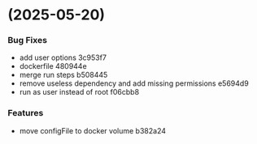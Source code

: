 #  (2025-05-20)


### Bug Fixes

* add user options 3c953f7
* dockerfile 480944e
* merge run steps b508445
* remove useless dependency and add missing permissions e5694d9
* run as user instead of root f06cbb8


### Features

* move configFile to docker volume b382a24



